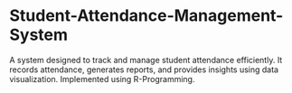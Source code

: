 # Student-Attendance-Management-System
A system designed to track and manage student attendance efficiently. It records attendance, generates reports, and provides insights using data visualization. Implemented using R-Programming.
